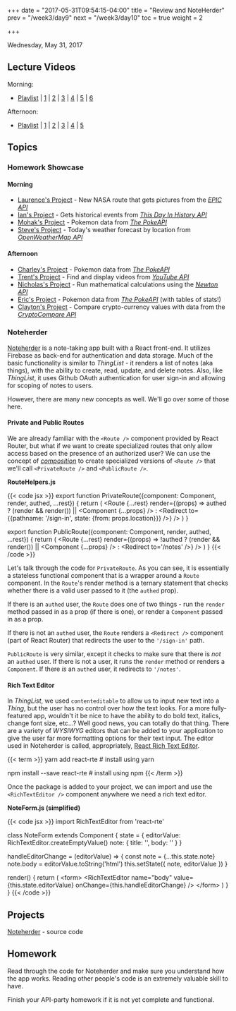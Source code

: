 +++
date = "2017-05-31T09:54:15-04:00"
title = "Review and NoteHerder"
prev = "/week3/day9"
next = "/week3/day10"
toc = true
weight = 2

+++

<date>Wednesday, May 31, 2017</date>

## Lecture Videos

Morning:

* [Playlist](https://www.youtube.com/playlist?list=PLuT2TqJuwaY_bcdBTgaK3S8VrN_6POv5F) | [1](https://www.youtube.com/watch?v=LbXfZTiTeIk&list=PLuT2TqJuwaY_bcdBTgaK3S8VrN_6POv5F&index=55) | [2](https://www.youtube.com/watch?v=FJkPBapdxa4&list=PLuT2TqJuwaY_bcdBTgaK3S8VrN_6POv5F&index=56) | [3](https://www.youtube.com/watch?v=MBdNv10wMiw&list=PLuT2TqJuwaY_bcdBTgaK3S8VrN_6POv5F&index=57) | [4](https://www.youtube.com/watch?v=hI1qt26ZAc0&list=PLuT2TqJuwaY_bcdBTgaK3S8VrN_6POv5F&index=58) | [5](https://www.youtube.com/watch?v=N-XYDqyKvf0&list=PLuT2TqJuwaY_bcdBTgaK3S8VrN_6POv5F&index=59) | [6](https://www.youtube.com/watch?v=V9XID50VYi8&list=PLuT2TqJuwaY_bcdBTgaK3S8VrN_6POv5F&index=60)

Afternoon:

* [Playlist](https://www.youtube.com/watch?v=1ZYirXVMKmc&index=77&list=PLuT2TqJuwaY8syQZ9ERbc2gtX_v1m2xqG) | [1](https://www.youtube.com/watch?v=vjg4jiZVtGQ&index=83&list=PLuT2TqJuwaY8syQZ9ERbc2gtX_v1m2xqG) | [2](https://www.youtube.com/watch?v=w6xXc6bsFeQ&index=84&list=PLuT2TqJuwaY8syQZ9ERbc2gtX_v1m2xqG) | [3](https://www.youtube.com/watch?v=x_cHt4zKgWY&index=85&list=PLuT2TqJuwaY8syQZ9ERbc2gtX_v1m2xqG) | [4](https://www.youtube.com/watch?v=BozRAQuVyAI&index=86&list=PLuT2TqJuwaY8syQZ9ERbc2gtX_v1m2xqG) | [5](https://www.youtube.com/watch?v=uTifw6rEYMI&index=87&list=PLuT2TqJuwaY8syQZ9ERbc2gtX_v1m2xqG)

## Topics

### Homework Showcase

#### Morning

* [Laurence's Project](https://github.com/yodasodabob/api-party) - New NASA route that gets pictures from the [_EPIC API_](https://api.nasa.gov/api.html#EPIC)
* [Ian's Project](https://github.com/izanger/api-party) - Gets historical events from [_This Day In History API_](http://history.muffinlabs.com/#api)
* [Mohak's Project](https://github.com/MohakC/api-party) - Pokemon data from [_The PokeAPI_](https://pokeapi.co/)
* [Steve's Project](https://github.com/sbenchik/api-party) - Today's weather forecast by location from [_OpenWeatherMap API_](https://openweathermap.org/api)

#### Afternoon

* [Charley's Project](https://github.com/charleydrewwolak/api-party) - Pokemon data from [_The PokeAPI_](https://pokeapi.co/)
* [Trent's Project](https://github.com/trentspi/api-party) - Find and display videos from [_YouTube API_](https://developers.google.com/youtube/iframe_api_reference)
* [Nicholas's Project](https://github.com/nfordyc/api-party) - Run mathematical calculations using the [_Newton API_](https://github.com/aunyks/newton-api)
* [Eric's Project](https://github.com/EricChavarria/api-party) - Pokemon data from [_The PokeAPI_](https://pokeapi.co/) (with tables of stats!)
* [Clayton's Project](https://github.com/winderscm/api-party) - Compare crypto-currency values with data from the [_CryptoCompare API_](https://www.cryptocompare.com/api/)

### Noteherder

[Noteherder](https://github.com/xtbc17s1/noteherder) is a note-taking app built with a React front-end.  It utilizes Firebase as back-end for authentication and data storage.  Much of the basic functionality is similar to _ThingList_ - it renders a list of notes (aka things), with the ability to create, read, update, and delete notes.  Also, like _ThingList_, it uses Github OAuth authentication for user sign-in and allowing for scoping of notes to users.

However, there are many new concepts as well. We'll go over some of those here.

#### Private and Public Routes

We are already familiar with the `<Route />` component provided by React Router, but what if we want to create specialized routes that only allow access based on the presence of an authorized user?  We can use the concept of [_composition_](https://facebook.github.io/react/docs/composition-vs-inheritance.html) to create specialized versions of `<Route />` that we'll call `<PrivateRoute />` and `<PublicRoute />`.

**RouteHelpers.js**

{{< code jsx >}}
export function PrivateRoute({component: Component, render, authed, ...rest}) {
  return (
    &lt;Route
      {...rest}
      render={(props) => authed
        ? (render && render()) || &lt;Component {...props} /&gt;
        : &lt;Redirect to={{pathname: '/sign-in', state: {from: props.location}}} /&gt;}
    />
  )
}

export function PublicRoute({component: Component, render, authed, ...rest}) {
  return (
    &lt;Route
      {...rest}
      render={(props) => !authed
        ? (render && render()) || &lt;Component {...props} /&gt;
        : &lt;Redirect to='/notes' /&gt;}
    />
  )
}
{{< /code >}} 

Let's talk through the code for `PrivateRoute`.  As you can see, it is essentially a stateless functional component that is a wrapper around a `Route` component.  In the `Route`'s render method is a ternary statement that checks whether there is a valid user passed to it (the `authed` prop).

If there is an `authed` user, the `Route` does one of two things - run the `render` method passed in as a prop (if there is one), or render a `Component` passed in as a prop.

If there is not an `authed` user, the `Route` renders a `<Redirect />` component (part of React Router) that redirects the user to the `'/sign-in'` path.

`PublicRoute` is very similar, except it checks to make sure that there is _not_ an `authed` user.  If there is not a user, it runs the `render` method or renders a `Component`.  If there _is_ an `authed` user, it redirects to `'/notes'`.

#### Rich Text Editor

In _ThingList_, we used `contenteditable` to allow us to input new text into a _Thing_, but the user has no control over how the text looks.  For a more fully-featured app, wouldn't it be nice to have the ability to do bold text, italics, change font size, etc...?  Well good news, you can totally do that thing.  There are a variety of _WYSIWYG_ editors that can be added to your application to give the user far more formatting options for their text input.  The editor used in Noteherder is called, appropriately, [React Rich Text Editor](https://github.com/sstur/react-rte).

{{< term >}}
yarn add react-rte                # install using yarn

npm install --save react-rte      # install using npm
{{< /term >}}

Once the package is added to your project, we can import and use the `<RichTextEditor />` component anywhere we need a rich text editor.

**NoteForm.js (simplified)**

{{< code jsx >}}
import RichTextEditor from 'react-rte'

class NoteForm extends Component {
  state = {
    editorValue: RichTextEditor.createEmptyValue()
    note: {
      title: '',
      body: ''
    }
  }

  handleEditorChange = (editorValue) => {
    const note = {...this.state.note}
    note.body = editorValue.toString('html')
    this.setState({ note, editorValue })
  }

  render() {
    return (
      &lt;form&gt;
        &lt;RichTextEditor
          name="body"
          value={this.state.editorValue}
          onChange={this.handleEditorChange}
        /&gt;
      &lt;/form&gt;
    )
  }
}
{{< /code >}}

## Projects

[Noteherder](https://github.com/xtbc17s1/noteherder) - source code

## Homework

Read through the code for Noteherder and make sure you understand how the app works.  Reading other people's code is an extremely valuable skill to have.

Finish your API-party homework if it is not yet complete and functional.
